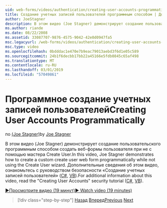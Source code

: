 ```yaml
---
uid: web-forms/videos/authentication/creating-user-accounts-programmatically
title: Создание учетных записей пользователей программным способом | Документация Майкрософт
author: JoeStagner
description: В этом видео (Joe Stagner) демонстрирует создание пользовательского программным способом создать веб-формы пользователя при не с помощью мастера Create User. Для дополнительных я...
ms.author: riande
ms.date: 08/22/2008
ms.assetid: 33087707-9876-4575-9042-42e0d0947fa5
msc.legacyurl: /web-forms/videos/authentication/creating-user-accounts-programmatically
msc.type: video
ms.openlocfilehash: 0bdddac1e470e7b9eac79013aebd3f6d1e05c589
ms.sourcegitcommit: 24b1f6decbb17bb22a45166e5fdb0845c65af498
ms.translationtype: MT
ms.contentlocale: ru-RU
ms.lasthandoff: 03/01/2019
ms.locfileid: "57049861"
---
```

<a name="creating-user-accounts-programmatically"></a><span data-ttu-id="96819-104">Программное создание учетных записей пользователей</span><span class="sxs-lookup"><span data-stu-id="96819-104">Creating User Accounts Programmatically</span></span>
====================
<span data-ttu-id="96819-105">по [(Joe Stagner)](https://github.com/JoeStagner)</span><span class="sxs-lookup"><span data-stu-id="96819-105">by [Joe Stagner](https://github.com/JoeStagner)</span></span>

<span data-ttu-id="96819-106">В этом видео (Joe Stagner) демонстрирует создание пользовательского программным способом создать веб-формы пользователя при не с помощью мастера Create User.</span><span class="sxs-lookup"><span data-stu-id="96819-106">In this video, Joe Stagner demonstrates how to create a custom create user web form programmatically while not using the Create User wizard.</span></span> <span data-ttu-id="96819-107">Дополнительные сведения об этом видео, ознакомьтесь с руководством безопасности «Создание учетных записей пользователей» ([C#](../../overview/older-versions-security/membership/creating-user-accounts-cs.md), [VB](../../overview/older-versions-security/membership/creating-user-accounts-vb.md)).</span><span class="sxs-lookup"><span data-stu-id="96819-107">For additional information about this video, read the "Creating User Accounts" security tutorial ([C#](../../overview/older-versions-security/membership/creating-user-accounts-cs.md), [VB](../../overview/older-versions-security/membership/creating-user-accounts-vb.md)).</span></span>

[<span data-ttu-id="96819-108">&#9654;Просмотрите видео (19 минут)</span><span class="sxs-lookup"><span data-stu-id="96819-108">&#9654; Watch video (19 minutes)</span></span>](https://channel9.msdn.com/Blogs/ASP-NET-Site-Videos/creating-user-accounts-programmatically)

> [!div class="step-by-step"]
> <span data-ttu-id="96819-109">[Назад](creating-user-accounts-with-the-create-user-wizard.md)
> [Вперед](validating-users-manually.md)</span><span class="sxs-lookup"><span data-stu-id="96819-109">[Previous](creating-user-accounts-with-the-create-user-wizard.md)
[Next](validating-users-manually.md)</span></span>
